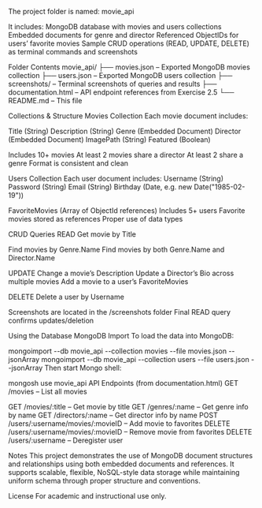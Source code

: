 The project folder is named: movie_api

It includes:
MongoDB database with movies and users collections
Embedded documents for genre and director
Referenced ObjectIDs for users’ favorite movies
Sample CRUD operations (READ, UPDATE, DELETE) as terminal commands and screenshots

Folder Contents
movie_api/
├── movies.json – Exported MongoDB movies collection
├── users.json – Exported MongoDB users collection
├── screenshots/ – Terminal screenshots of queries and results
├── documentation.html – API endpoint references from Exercise 2.5
└── README.md – This file

Collections & Structure
Movies Collection
Each movie document includes:

Title (String)
Description (String)
Genre (Embedded Document)
Director (Embedded Document)
ImagePath (String)
Featured (Boolean)

Includes 10+ movies
At least 2 movies share a director
At least 2 share a genre
Format is consistent and clean

Users Collection
Each user document includes:
Username (String)
Password (String)
Email (String)
Birthday (Date, e.g. new Date("1985-02-19"))

FavoriteMovies (Array of ObjectId references)
Includes 5+ users
Favorite movies stored as references
Proper use of data types

CRUD Queries
READ
Get movie by Title

Find movies by Genre.Name
Find movies by both Genre.Name and Director.Name

UPDATE
Change a movie’s Description
Update a Director’s Bio across multiple movies
Add a movie to a user’s FavoriteMovies

DELETE
Delete a user by Username

Screenshots are located in the /screenshots folder
Final READ query confirms updates/deletion

Using the Database
MongoDB Import
To load the data into MongoDB:

mongoimport --db movie_api --collection movies --file movies.json --jsonArray
mongoimport --db movie_api --collection users --file users.json --jsonArray
Then start Mongo shell:

mongosh
use movie_api
API Endpoints (from documentation.html)
GET /movies – List all movies

GET /movies/:title – Get movie by title
GET /genres/:name – Get genre info by name
GET /directors/:name – Get director info by name
POST /users/:username/movies/:movieID – Add movie to favorites
DELETE /users/:username/movies/:movieID – Remove movie from favorites
DELETE /users/:username – Deregister user

Notes
This project demonstrates the use of MongoDB document structures and relationships using both embedded documents and references. It supports scalable, flexible, NoSQL-style data storage while maintaining uniform schema through proper structure and conventions.

License
For academic and instructional use only.